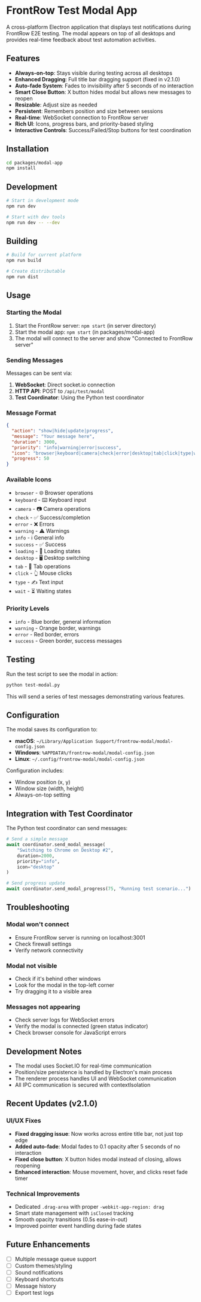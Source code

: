 # FrontRow Test Modal App

A cross-platform Electron application that displays test notifications during FrontRow E2E testing. The modal appears on top of all desktops and provides real-time feedback about test automation activities.

## Features

- **Always-on-top**: Stays visible during testing across all desktops
- **Enhanced Dragging**: Full title bar dragging support (fixed in v2.1.0)
- **Auto-fade System**: Fades to invisibility after 5 seconds of no interaction
- **Smart Close Button**: X button hides modal but allows new messages to reopen
- **Resizable**: Adjust size as needed
- **Persistent**: Remembers position and size between sessions
- **Real-time**: WebSocket connection to FrontRow server
- **Rich UI**: Icons, progress bars, and priority-based styling
- **Interactive Controls**: Success/Failed/Stop buttons for test coordination

## Installation

```bash
cd packages/modal-app
npm install
```

## Development

```bash
# Start in development mode
npm run dev

# Start with dev tools
npm run dev -- --dev
```

## Building

```bash
# Build for current platform
npm run build

# Create distributable
npm run dist
```

## Usage

### Starting the Modal

1. Start the FrontRow server: `npm start` (in server directory)
2. Start the modal app: `npm start` (in packages/modal-app)
3. The modal will connect to the server and show "Connected to FrontRow server"

### Sending Messages

Messages can be sent via:

1. **WebSocket**: Direct socket.io connection
2. **HTTP API**: POST to `/api/test/modal`
3. **Test Coordinator**: Using the Python test coordinator

### Message Format

```json
{
  "action": "show|hide|update|progress",
  "message": "Your message here",
  "duration": 3000,
  "priority": "info|warning|error|success",
  "icon": "browser|keyboard|camera|check|error|desktop|tab|click|type|wait",
  "progress": 50
}
```

### Available Icons

- `browser` - 🌐 Browser operations
- `keyboard` - ⌨️ Keyboard input
- `camera` - 📷 Camera operations
- `check` - ✅ Success/completion
- `error` - ❌ Errors
- `warning` - ⚠️ Warnings
- `info` - ℹ️ General info
- `success` - ✅ Success
- `loading` - 🔄 Loading states
- `desktop` - 🖥️ Desktop switching
- `tab` - 📑 Tab operations
- `click` - 👆 Mouse clicks
- `type` - ✍️ Text input
- `wait` - ⏳ Waiting states

### Priority Levels

- `info` - Blue border, general information
- `warning` - Orange border, warnings
- `error` - Red border, errors
- `success` - Green border, success messages

## Testing

Run the test script to see the modal in action:

```bash
python test-modal.py
```

This will send a series of test messages demonstrating various features.

## Configuration

The modal saves its configuration to:
- **macOS**: `~/Library/Application Support/frontrow-modal/modal-config.json`
- **Windows**: `%APPDATA%/frontrow-modal/modal-config.json`
- **Linux**: `~/.config/frontrow-modal/modal-config.json`

Configuration includes:
- Window position (x, y)
- Window size (width, height)
- Always-on-top setting

## Integration with Test Coordinator

The Python test coordinator can send messages:

```python
# Send a simple message
await coordinator.send_modal_message(
    "Switching to Chrome on Desktop #2",
    duration=2000,
    priority="info",
    icon="desktop"
)

# Send progress update
await coordinator.send_modal_progress(75, "Running test scenario...")
```

## Troubleshooting

### Modal won't connect
- Ensure FrontRow server is running on localhost:3001
- Check firewall settings
- Verify network connectivity

### Modal not visible
- Check if it's behind other windows
- Look for the modal in the top-left corner
- Try dragging it to a visible area

### Messages not appearing
- Check server logs for WebSocket errors
- Verify the modal is connected (green status indicator)
- Check browser console for JavaScript errors

## Development Notes

- The modal uses Socket.IO for real-time communication
- Position/size persistence is handled by Electron's main process
- The renderer process handles UI and WebSocket communication
- All IPC communication is secured with contextIsolation

## Recent Updates (v2.1.0)

### UI/UX Fixes
- **Fixed dragging issue**: Now works across entire title bar, not just top edge
- **Added auto-fade**: Modal fades to 0.1 opacity after 5 seconds of no interaction
- **Fixed close button**: X button hides modal instead of closing, allows reopening
- **Enhanced interaction**: Mouse movement, hover, and clicks reset fade timer

### Technical Improvements
- Dedicated `.drag-area` with proper `-webkit-app-region: drag`
- Smart state management with `isClosed` tracking
- Smooth opacity transitions (0.5s ease-in-out)
- Improved pointer event handling during fade states

## Future Enhancements

- [ ] Multiple message queue support
- [ ] Custom themes/styling
- [ ] Sound notifications
- [ ] Keyboard shortcuts
- [ ] Message history
- [ ] Export test logs 